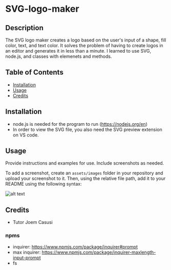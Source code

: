 # SVG-logo-maker

## Description

The SVG logo maker creates a logo based on the user's input of a shape, fill color, text, and text color. It solves the problem of having to create logos in an editor and generates it in less than a minute. I learned to use SVG, node.js, and classes with elemenets and methods.

## Table of Contents 

- [Installation](#installation)
- [Usage](#usage)
- [Credits](#credits)

## Installation

- node.js is needed for the program to run (https://nodejs.org/en)
- In order to view the SVG file, you also need the SVG preview extension on VS code.

## Usage

Provide instructions and examples for use. Include screenshots as needed.

To add a screenshot, create an `assets/images` folder in your repository and upload your screenshot to it. Then, using the relative file path, add it to your README using the following syntax:

![alt text](assets/images/screenshot.png)

## Credits

- Tutor Joem Casusi

### npms
- inquirer: https://www.npmjs.com/package/inquirer#prompt
- max inquirer: https://www.npmjs.com/package/inquirer-maxlength-input-prompt
- fs
